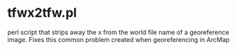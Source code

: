 # tfwx2tfw.pl
perl script that strips away the x from the world file name of a georeference image. Fixes this common problem created when georeferencing in ArcMap
